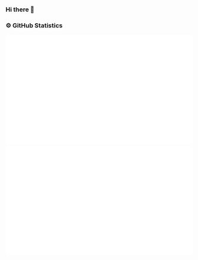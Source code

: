 ### Hi there 👋


### ⚙️ GitHub Statistics

<a href="https://github.com/alycecristines/github-stats">

![](https://github.com/alycecristines/github-stats/blob/master/generated/overview.svg)
![](https://github.com/alycecristines/github-stats/blob/master/generated/languages.svg)
  
<!--
**alycecristines/alycecristines** is a ✨ _special_ ✨ repository because its `README.md` (this file) appears on your GitHub profile.

Here are some ideas to get you started:

- 🔭 I’m currently working on ...
- 🌱 I’m currently learning ...
- 👯 I’m looking to collaborate on ...
- 🤔 I’m looking for help with ...
- 💬 Ask me about ...
- 📫 How to reach me: ...
- 😄 Pronouns: ...
- ⚡ Fun fact: ...
-->
